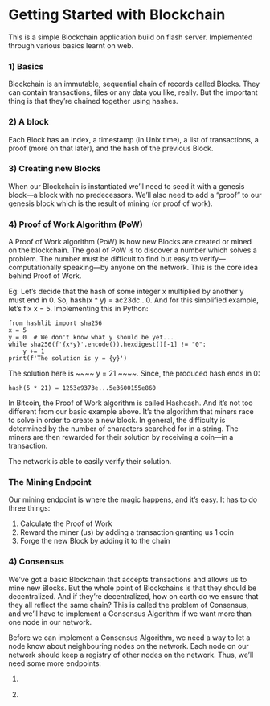 # Getting Started with Blockchain

This is a simple Blockchain application build on flash server. Implemented through various basics learnt on web.

### 1) Basics
Blockchain is an immutable, sequential chain of records called Blocks. They can contain transactions, files or any data you like, really. But the important thing is that they’re chained together using hashes.

### 2) A block
Each Block has an index, a timestamp (in Unix time), a list of transactions, a proof (more on that later), and the hash of the previous Block.

### 3) Creating new Blocks
When our Blockchain is instantiated we’ll need to seed it with a genesis block—a block with no predecessors. We’ll also need to add a “proof” to our genesis block which is the result of mining (or proof of work). 

### 4) Proof of Work Algorithm (PoW)
A Proof of Work algorithm (PoW) is how new Blocks are created or mined on the blockchain. The goal of PoW is to discover a number which solves a problem. The number must be difficult to find but easy to verify—computationally speaking—by anyone on the network. This is the core idea behind Proof of Work.

Eg: Let’s decide that the hash of some integer x multiplied by another y must end in 0. So, hash(x * y) = ac23dc...0. And for this simplified example, let’s fix x = 5. Implementing this in Python:

~~~~
from hashlib import sha256
x = 5
y = 0  # We don't know what y should be yet...
while sha256(f'{x*y}'.encode()).hexdigest()[-1] != "0":
    y += 1
print(f'The solution is y = {y}')
~~~~

The solution here is ~~~~ y = 21 ~~~~. Since, the produced hash ends in 0:

~~~~
hash(5 * 21) = 1253e9373e...5e3600155e860
~~~~

In Bitcoin, the Proof of Work algorithm is called Hashcash. And it’s not too different from our basic example above. It’s the algorithm that miners race to solve in order to create a new block. In general, the difficulty is determined by the number of characters searched for in a string. The miners are then rewarded for their solution by receiving a coin—in a transaction.

The network is able to easily verify their solution.

### The Mining Endpoint
Our mining endpoint is where the magic happens, and it’s easy. It has to do three things:

1) Calculate the Proof of Work
2) Reward the miner (us) by adding a transaction granting us 1 coin
3) Forge the new Block by adding it to the chain

### 4) Consensus

We’ve got a basic Blockchain that accepts transactions and allows us to mine new Blocks. But the whole point of Blockchains is that they should be decentralized. And if they’re decentralized, how on earth do we ensure that they all reflect the same chain? This is called the problem of Consensus, and we’ll have to implement a Consensus Algorithm if we want more than one node in our network.

Before we can implement a Consensus Algorithm, we need a way to let a node know about neighbouring nodes on the network. Each node on our network should keep a registry of other nodes on the network. Thus, we’ll need some more endpoints:

1) ~~~~ /nodes/register ~~~~ to accept a list of new nodes in the form of URLs.
2) ~~~~ /nodes/resolve ~~~~ to implement our Consensus Algorithm, which resolves any conflicts—to ensure a node has the correct chain.
